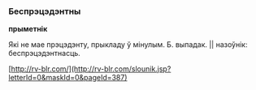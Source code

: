 ### Беспрэцэдэнтны
**прыметнік**

Які не мае прэцэдэнту, прыкладу ў мінулым. Б. выпадак. || назоўнік: беспрэцэдэнтнасць.

<a rel="author">[http://rv-blr.com/](http://rv-blr.com/slounik.jsp?letterId=0&maskId=0&pageId=387)</a>
